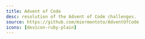 ```yaml
---
title: Advent of Code
desc: resolution of the Advent of Code challenges.
source: https://github.com/miermontoto/AdventOfCode
icons: [devicon-ruby-plain]
---
```

